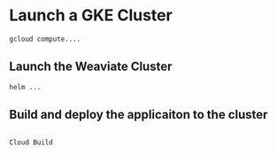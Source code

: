 



# Launch a GKE Cluster

```sh
gcloud compute....
```

## Launch the Weaviate Cluster

``` sh
helm ...
```

## Build and deploy the applicaiton to the cluster

```sh

Cloud Build

```